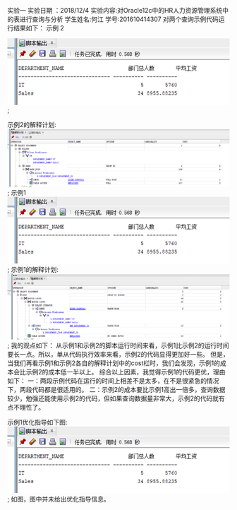 实验一
实验日期 ：2018/12/4
实验内容:对Oracle12c中的HR人力资源管理系统中的表进行查询与分析
学生姓名:何江
学号:201610414307
对两个查询示例代码运行结果如下：
示例 2

![image](https://github.com/JianYouhjly/Oracle/blob/master/Test%201/search1.png);

示例2的解释计划:
![image](https://github.com/JianYouhjly/Oracle/blob/master/Test%201/explain%20plan1.png); 示例1
![image](https://github.com/JianYouhjly/Oracle/blob/master/Test%201/search3.png);
示例1的解释计划:
![image](https://github.com/JianYouhjly/Oracle/blob/master/Test%201/explain%20plan4.png);
我的观点如下：
从示例1和示例2的脚本运行时间来看，示例1比示例2的运行时间要长一点。所以，单从代码执行效率来看，示例2的代码显得更加好一些。
但是，当我们再看示例1和示例2各自的解释计划中的cost栏时，我们会发现，示例1的成本会比示例2的成本低一半以上。
综合以上因素，我觉得示例1的代码更优，理由如下：
一：两段示例代码在运行的时间上相差不是太多，在不是很紧急的情况下，两段代码都是很适用的。
二：示例2的成本要比示例1高出一倍多，查询数据较少，勉强还能使用示例2的代码，但如果查询数据量非常大，示例2的代码就有点不理性了。

示例1优化指导如下图:
![image](https://github.com/JianYouhjly/Oracle/blob/master/Test%201/search1.png);
如图，图中并未给出优化指导信息。
